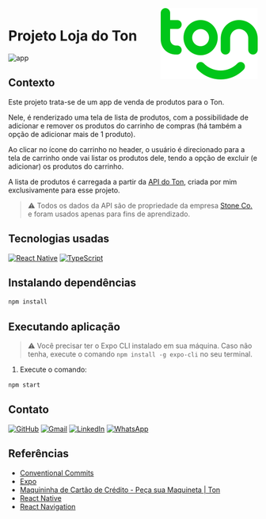 <a href="https://www.ton.com.br/" target="_blank">
  <img src="./ton.svg" alt="Ton logo" align="right">
</a>

# Projeto Loja do Ton

![app](https://user-images.githubusercontent.com/85767695/158719027-755819d2-1b87-4855-9518-93f3f4d48e60.gif)

## Contexto

Este projeto trata-se de um app de venda de produtos para o Ton.

Nele, é renderizado uma tela de lista de produtos, com a possibilidade de adicionar e remover os produtos do carrinho de compras (há também a opção de adicionar mais de 1 produto).

Ao clicar no ícone do carrinho no header, o usuário é direcionado para a tela de carrinho onde vai listar os produtos dele, tendo a opção de excluir (e adicionar) os produtos do carrinho.

A lista de produtos é carregada a partir da [API do Ton](https://github.com/gugadolzan/ton-api), criada por mim exclusivamente para esse projeto.

> :warning: Todos os dados da API são de propriedade da empresa [Stone Co.](https://www.stone.co/) e foram usados apenas para fins de aprendizado.

## Tecnologias usadas

[![React Native](https://img.shields.io/badge/React_Native-00C619?style=for-the-badge&logo=react&logoColor=white)](https://reactnative.dev/)
[![TypeScript](https://img.shields.io/badge/TypeScript-00C619?style=for-the-badge&logo=typescript&logoColor=white)](https://www.typescriptlang.org/)

## Instalando dependências

```bash
npm install
```

## Executando aplicação

> :warning: Você precisar ter o Expo CLI instalado em sua máquina.
> Caso não tenha, execute o comando `npm install -g expo-cli` no seu terminal.

1. Execute o comando:

```bash
npm start
```

## Contato

[![GitHub](https://img.shields.io/badge/GitHub-00C619?style=for-the-badge&logo=github&logoColor=white)](https://github.com/gugadolzan)
[![Gmail](https://img.shields.io/badge/Gmail-00C619?style=for-the-badge&logo=gmail&logoColor=white)](mailto:gudolzan@gmail.com)
[![LinkedIn](https://img.shields.io/badge/LinkedIn-00C619?style=for-the-badge&logo=linkedin&logoColor=white)](https://www.linkedin.com/in/gustavo-dolzan/)
[![WhatsApp](https://img.shields.io/badge/WhatsApp-00C619?style=for-the-badge&logo=whatsapp&logoColor=white)](https://api.whatsapp.com/send?phone=5547989167878)

## Referências

- [Conventional Commits](https://www.conventionalcommits.org/en/v1.0.0/)
- [Expo](https://docs.expo.dev/)
- [Maquininha de Cartão de Crédito - Peça sua Maquineta | Ton](https://www.ton.com.br/)
- [React Native](https://reactnative.dev/docs/getting-started)
- [React Navigation](https://reactnavigation.org/docs/getting-started/)
